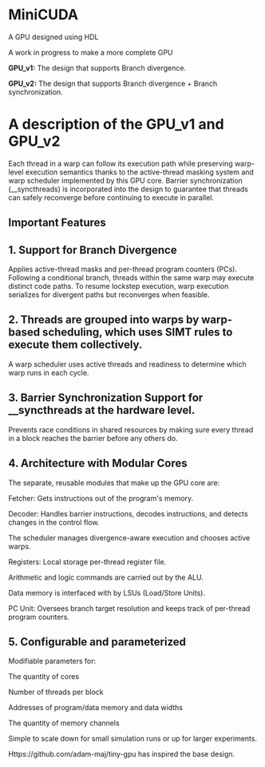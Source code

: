 # MiniCUDA
A GPU designed using HDL 

A work in progress to make a more complete GPU

**GPU_v1:**  The design that supports Branch divergence.

**GPU_v2:**  The design that supports Branch divergence + Branch synchronization.

# A description of the **GPU_v1** and **GPU_v2**

Each thread in a warp can follow its execution path while preserving warp-level execution semantics thanks to the active-thread masking system and warp scheduler implemented by this GPU core.
Barrier synchronization (__syncthreads) is incorporated into the design to guarantee that threads can safely reconverge before continuing to execute in parallel.

## Important Features

## **1. Support for Branch Divergence**

Applies active-thread masks and per-thread program counters (PCs).
Following a conditional branch, threads within the same warp may execute distinct code paths.
To resume lockstep execution, warp execution serializes for divergent paths but reconverges when feasible.

## **2. Threads are grouped into warps by warp-based scheduling, which uses SIMT rules to execute them collectively.**

A warp scheduler uses active threads and readiness to determine which warp runs in each cycle.

## **3. Barrier Synchronization Support for __syncthreads at the hardware level.**

Prevents race conditions in shared resources by making sure every thread in a block reaches the barrier before any others do.

## **4. Architecture with Modular Cores**

The separate, reusable modules that make up the GPU core are:

Fetcher: Gets instructions out of the program's memory.

Decoder: Handles barrier instructions, decodes instructions, and detects changes in the control flow.

The scheduler manages divergence-aware execution and chooses active warps.

Registers: Local storage per-thread register file.

Arithmetic and logic commands are carried out by the ALU.

Data memory is interfaced with by LSUs (Load/Store Units).

PC Unit: Oversees branch target resolution and keeps track of per-thread program counters.

## **5. Configurable and parameterized**

Modifiable parameters for:

The quantity of cores

Number of threads per block

Addresses of program/data memory and data widths

The quantity of memory channels

Simple to scale down for small simulation runs or up for larger experiments.


Https://github.com/adam-maj/tiny-gpu has inspired the base design.


